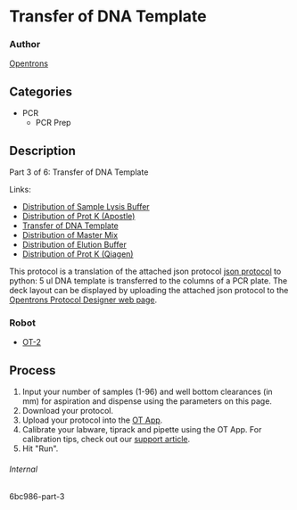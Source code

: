 # Transfer of DNA Template

### Author
[Opentrons](https://opentrons.com/)



## Categories
* PCR
     * PCR Prep

## Description
Part 3 of 6: Transfer of DNA Template

Links:
* [Distribution of Sample Lysis Buffer](https://protocols.opentrons.com/protocol/6bc986)
* [Distribution of Prot K (Apostle)](https://protocols.opentrons.com/protocol/6bc986-part-2)
* [Transfer of DNA Template](https://protocols.opentrons.com/protocol/6bc986-part-3)
* [Distribution of Master Mix](https://protocols.opentrons.com/protocol/6bc986-part-4)
* [Distribution of Elution Buffer](https://protocols.opentrons.com/protocol/6bc986-part-5)
* [Distribution of Prot K (Qiagen)](https://protocols.opentrons.com/protocol/6bc986-part-6)

This protocol is a translation of the attached json protocol [json protocol](https://s3.amazonaws.com/pf-upload-01/u-4256/0/2021-04-19/sy43ivh/4.%20DNA%20template-edit.json) to python: 5 ul DNA template is transferred to the columns of a PCR plate.
The deck layout can be displayed by uploading the attached json protocol to the [Opentrons Protocol Designer web page](https://opentrons.com/protocols/designer/).

### Robot
* [OT-2](https://opentrons.com/ot-2)

## Process
1. Input your number of samples (1-96) and well bottom clearances (in mm) for aspiration and dispense using the parameters on this page.
2. Download your protocol.
3. Upload your protocol into the [OT App](https://opentrons.com/ot-app).
4. Calibrate your labware, tiprack and pipette using the OT App. For calibration tips, check out our [support article](https://support.opentrons.com/ot-2/getting-started-software-setup/deck-calibration).
5. Hit "Run".

###### Internal
6bc986-part-3
